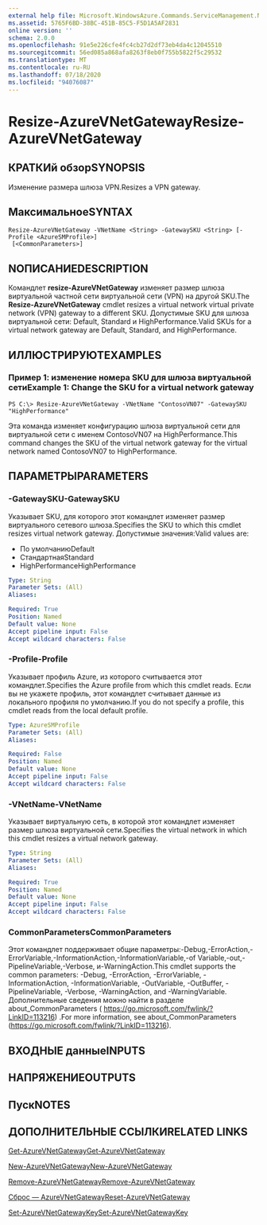 ```yaml
---
external help file: Microsoft.WindowsAzure.Commands.ServiceManagement.Network.dll-Help.xml
ms.assetid: 5765F6BD-38BC-451B-85C5-F5D1A5AF2831
online version: ''
schema: 2.0.0
ms.openlocfilehash: 91e5e226cfe4fc4cb27d2df73eb4da4c12045510
ms.sourcegitcommit: 56ed085a868afa8263f8eb0f755b5822f5c29532
ms.translationtype: MT
ms.contentlocale: ru-RU
ms.lasthandoff: 07/18/2020
ms.locfileid: "94076087"
---
```

# <span data-ttu-id="18622-101">Resize-AzureVNetGateway</span><span class="sxs-lookup"><span data-stu-id="18622-101">Resize-AzureVNetGateway</span></span>

## <span data-ttu-id="18622-102">КРАТКИй обзор</span><span class="sxs-lookup"><span data-stu-id="18622-102">SYNOPSIS</span></span>
<span data-ttu-id="18622-103">Изменение размера шлюза VPN.</span><span class="sxs-lookup"><span data-stu-id="18622-103">Resizes a VPN gateway.</span></span>

## <span data-ttu-id="18622-104">Максимальное</span><span class="sxs-lookup"><span data-stu-id="18622-104">SYNTAX</span></span>

```
Resize-AzureVNetGateway -VNetName <String> -GatewaySKU <String> [-Profile <AzureSMProfile>]
 [<CommonParameters>]
```

## <span data-ttu-id="18622-105">NОПИСАНИЕ</span><span class="sxs-lookup"><span data-stu-id="18622-105">DESCRIPTION</span></span>
<span data-ttu-id="18622-106">Командлет **resize-AzureVNetGateway** изменяет размер шлюза виртуальной частной сети виртуальной сети (VPN) на другой SKU.</span><span class="sxs-lookup"><span data-stu-id="18622-106">The **Resize-AzureVNetGateway** cmdlet resizes a virtual network virtual private network (VPN) gateway to a different SKU.</span></span>
<span data-ttu-id="18622-107">Допустимые SKU для шлюза виртуальной сети: Default, Standard и HighPerformance.</span><span class="sxs-lookup"><span data-stu-id="18622-107">Valid SKUs for a virtual network gateway are Default, Standard, and HighPerformance.</span></span>

## <span data-ttu-id="18622-108">ИЛЛЮСТРИРУЮТ</span><span class="sxs-lookup"><span data-stu-id="18622-108">EXAMPLES</span></span>

### <span data-ttu-id="18622-109">Пример 1: изменение номера SKU для шлюза виртуальной сети</span><span class="sxs-lookup"><span data-stu-id="18622-109">Example 1: Change the SKU for a virtual network gateway</span></span>
```
PS C:\> Resize-AzureVNetGateway -VNetName "ContosoVN07" -GatewaySKU "HighPerformance"
```

<span data-ttu-id="18622-110">Эта команда изменяет конфигурацию шлюза виртуальной сети для виртуальной сети с именем ContosoVN07 на HighPerformance.</span><span class="sxs-lookup"><span data-stu-id="18622-110">This command changes the SKU of the virtual network gateway for the virtual network named ContosoVN07 to HighPerformance.</span></span>

## <span data-ttu-id="18622-111">ПАРАМЕТРЫ</span><span class="sxs-lookup"><span data-stu-id="18622-111">PARAMETERS</span></span>

### <span data-ttu-id="18622-112">-GatewaySKU</span><span class="sxs-lookup"><span data-stu-id="18622-112">-GatewaySKU</span></span>
<span data-ttu-id="18622-113">Указывает SKU, для которого этот командлет изменяет размер виртуального сетевого шлюза.</span><span class="sxs-lookup"><span data-stu-id="18622-113">Specifies the SKU to which this cmdlet resizes virtual network gateway.</span></span>
<span data-ttu-id="18622-114">Допустимые значения:</span><span class="sxs-lookup"><span data-stu-id="18622-114">Valid values are:</span></span> 

- <span data-ttu-id="18622-115">По умолчанию</span><span class="sxs-lookup"><span data-stu-id="18622-115">Default</span></span> 
- <span data-ttu-id="18622-116">Стандартная</span><span class="sxs-lookup"><span data-stu-id="18622-116">Standard</span></span> 
- <span data-ttu-id="18622-117">HighPerformance</span><span class="sxs-lookup"><span data-stu-id="18622-117">HighPerformance</span></span>

```yaml
Type: String
Parameter Sets: (All)
Aliases: 

Required: True
Position: Named
Default value: None
Accept pipeline input: False
Accept wildcard characters: False
```

### <span data-ttu-id="18622-118">-Profile</span><span class="sxs-lookup"><span data-stu-id="18622-118">-Profile</span></span>
<span data-ttu-id="18622-119">Указывает профиль Azure, из которого считывается этот командлет.</span><span class="sxs-lookup"><span data-stu-id="18622-119">Specifies the Azure profile from which this cmdlet reads.</span></span> <span data-ttu-id="18622-120">Если вы не укажете профиль, этот командлет считывает данные из локального профиля по умолчанию.</span><span class="sxs-lookup"><span data-stu-id="18622-120">If you do not specify a profile, this cmdlet reads from the local default profile.</span></span>

```yaml
Type: AzureSMProfile
Parameter Sets: (All)
Aliases: 

Required: False
Position: Named
Default value: None
Accept pipeline input: False
Accept wildcard characters: False
```

### <span data-ttu-id="18622-121">-VNetName</span><span class="sxs-lookup"><span data-stu-id="18622-121">-VNetName</span></span>
<span data-ttu-id="18622-122">Указывает виртуальную сеть, в которой этот командлет изменяет размер шлюза виртуальной сети.</span><span class="sxs-lookup"><span data-stu-id="18622-122">Specifies the virtual network in which this cmdlet resizes a virtual network gateway.</span></span>

```yaml
Type: String
Parameter Sets: (All)
Aliases: 

Required: True
Position: Named
Default value: None
Accept pipeline input: False
Accept wildcard characters: False
```

### <span data-ttu-id="18622-123">CommonParameters</span><span class="sxs-lookup"><span data-stu-id="18622-123">CommonParameters</span></span>
<span data-ttu-id="18622-124">Этот командлет поддерживает общие параметры:-Debug,-ErrorAction,-ErrorVariable,-InformationAction,-InformationVariable,-of Variable,-out,-PipelineVariable,-Verbose, и-WarningAction.</span><span class="sxs-lookup"><span data-stu-id="18622-124">This cmdlet supports the common parameters: -Debug, -ErrorAction, -ErrorVariable, -InformationAction, -InformationVariable, -OutVariable, -OutBuffer, -PipelineVariable, -Verbose, -WarningAction, and -WarningVariable.</span></span> <span data-ttu-id="18622-125">Дополнительные сведения можно найти в разделе about_CommonParameters ( https://go.microsoft.com/fwlink/?LinkID=113216) .</span><span class="sxs-lookup"><span data-stu-id="18622-125">For more information, see about_CommonParameters (https://go.microsoft.com/fwlink/?LinkID=113216).</span></span>

## <span data-ttu-id="18622-126">ВХОДНЫЕ данные</span><span class="sxs-lookup"><span data-stu-id="18622-126">INPUTS</span></span>

## <span data-ttu-id="18622-127">НАПРЯЖЕНИЕ</span><span class="sxs-lookup"><span data-stu-id="18622-127">OUTPUTS</span></span>

## <span data-ttu-id="18622-128">Пуск</span><span class="sxs-lookup"><span data-stu-id="18622-128">NOTES</span></span>

## <span data-ttu-id="18622-129">ДОПОЛНИТЕЛЬНЫЕ ССЫЛКИ</span><span class="sxs-lookup"><span data-stu-id="18622-129">RELATED LINKS</span></span>

[<span data-ttu-id="18622-130">Get-AzureVNetGateway</span><span class="sxs-lookup"><span data-stu-id="18622-130">Get-AzureVNetGateway</span></span>](./Get-AzureVNetGateway.md)

[<span data-ttu-id="18622-131">New-AzureVNetGateway</span><span class="sxs-lookup"><span data-stu-id="18622-131">New-AzureVNetGateway</span></span>](./New-AzureVNetGateway.md)

[<span data-ttu-id="18622-132">Remove-AzureVNetGateway</span><span class="sxs-lookup"><span data-stu-id="18622-132">Remove-AzureVNetGateway</span></span>](./Remove-AzureVNetGateway.md)

[<span data-ttu-id="18622-133">Сброс — AzureVNetGateway</span><span class="sxs-lookup"><span data-stu-id="18622-133">Reset-AzureVNetGateway</span></span>](./Reset-AzureVNetGateway.md)

[<span data-ttu-id="18622-134">Set-AzureVNetGatewayKey</span><span class="sxs-lookup"><span data-stu-id="18622-134">Set-AzureVNetGatewayKey</span></span>](./Set-AzureVNetGatewayKey.md)


